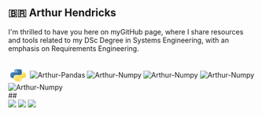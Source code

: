 ## 🇧🇷 Arthur Hendricks

I'm thrilled to have you here on myGitHub page, where I share resources and tools related to my DSc Degree in Systems Engineering, with an emphasis on Requirements Engineering.

<div align="center">
</div>
<div style="display: inline_block"><br>

  <img align="center" alt="Arthur-Python" height="30" width="40" src="https://raw.githubusercontent.com/devicons/devicon/master/icons/python/python-original.svg">
  <img align="center" alt="Arthur-Pandas" height="30" width="40" src="https://cdn.jsdelivr.net/gh/devicons/devicon/icons/pandas/pandas-original.svg">
  <img align="center" alt="Arthur-Numpy" height="30" width="40"  src="https://cdn.jsdelivr.net/gh/devicons/devicon/icons/numpy/numpy-original.svg">
  <img align="center" alt="Arthur-Numpy" height="30" width="40" src="https://cdn.jsdelivr.net/gh/devicons/devicon/icons/jupyter/jupyter-original-wordmark.svg">
  <img align="center" alt="Arthur-Numpy" height="30" width="40" src="https://cdn.jsdelivr.net/gh/devicons/devicon/icons/mysql/mysql-original.svg">
  <img align="center" alt="Arthur-Numpy" height="30" width="40" src="https://cdn.jsdelivr.net/gh/devicons/devicon/icons/tensorflow/tensorflow-original.svg">
</div>
  ##
<div> 
 	<a href = "mailto:arthur.oliveira.101982@ga.ita.br"><img src="https://img.shields.io/badge/-Gmail-%23333?style=for-the-badge&logo=gmail&logoColor=white" target="_blank"></a>
  <a href="https://www.linkedin.com/in/arthurhendricks" target="_blank"><img src="https://img.shields.io/badge/-LinkedIn-%230077B5?style=for-the-badge&logo=linkedin&logoColor=white" target="_blank"></a> 
 <a href="https://scholar.google.com/citations?hl=en&user=Grv19eoAAAAJ" target="_blank"><img src="https://img.shields.io/badge/-Scholar-%23E4405F?style=for-the-badge&logo=-scholar-&logoColor=white" target="_blank"></a>
  
</div>
